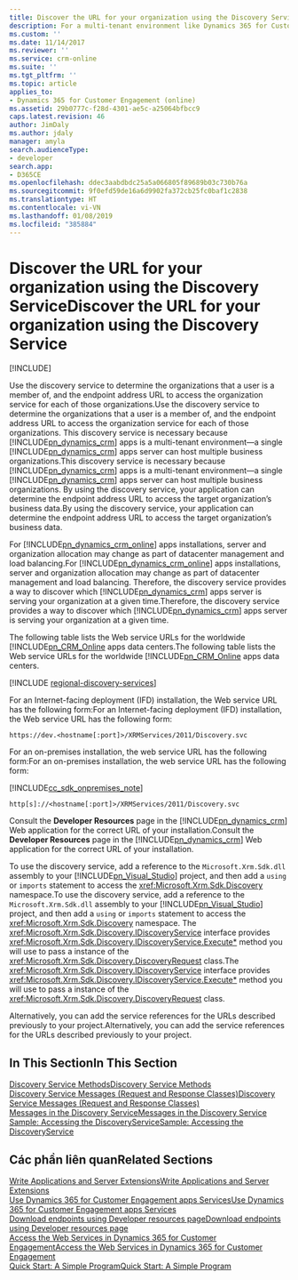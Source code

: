 ```yaml
---
title: Discover the URL for your organization using the Discovery Service (Developer Guide for Dynamics 365 for Customer Engagement)| MicrosoftDocs
description: For a multi-tenant environment like Dynamics 365 for Customer Engagement, you can use Discovery Service to determine the organizations that a user is member of
ms.custom: ''
ms.date: 11/14/2017
ms.reviewer: ''
ms.service: crm-online
ms.suite: ''
ms.tgt_pltfrm: ''
ms.topic: article
applies_to:
- Dynamics 365 for Customer Engagement (online)
ms.assetid: 29b0777c-f28d-4301-ae5c-a25064bfbcc9
caps.latest.revision: 46
author: JimDaly
ms.author: jdaly
manager: amyla
search.audienceType:
- developer
search.app:
- D365CE
ms.openlocfilehash: ddec3aabdbdc25a5a066805f89689b03c730b76a
ms.sourcegitcommit: 9f0efd59de16a6d9902fa372cb25fc0baf1c2838
ms.translationtype: HT
ms.contentlocale: vi-VN
ms.lasthandoff: 01/08/2019
ms.locfileid: "385884"
---
```

# <a name="discover-the-url-for-your-organization-using-the-discovery-service"></a><span data-ttu-id="046d8-103">Discover the URL for your organization using the Discovery Service</span><span class="sxs-lookup"><span data-stu-id="046d8-103">Discover the URL for your organization using the Discovery Service</span></span>

[!INCLUDE[](../../includes/cc_applies_to_update_9_0_0.md)]

<span data-ttu-id="046d8-104">Use the discovery service to determine the organizations that a user is a member of, and the endpoint address URL to access the organization service for each of those organizations.</span><span class="sxs-lookup"><span data-stu-id="046d8-104">Use the discovery service to determine the organizations that a user is a member of, and the endpoint address URL to access the organization service for each of those organizations.</span></span> <span data-ttu-id="046d8-105">This discovery service is necessary because [!INCLUDE[pn_dynamics_crm](../../includes/pn-dynamics-crm.md)] apps is a multi-tenant environment—a single [!INCLUDE[pn_dynamics_crm](../../includes/pn-dynamics-crm.md)] apps server can host multiple business organizations.</span><span class="sxs-lookup"><span data-stu-id="046d8-105">This discovery service is necessary because [!INCLUDE[pn_dynamics_crm](../../includes/pn-dynamics-crm.md)] apps is a multi-tenant environment—a single [!INCLUDE[pn_dynamics_crm](../../includes/pn-dynamics-crm.md)] apps server can host multiple business organizations.</span></span> <span data-ttu-id="046d8-106">By using the discovery service, your application can determine the endpoint address URL to access the target organization’s business data.</span><span class="sxs-lookup"><span data-stu-id="046d8-106">By using the discovery service, your application can determine the endpoint address URL to access the target organization’s business data.</span></span>  
  
 <span data-ttu-id="046d8-107">For [!INCLUDE[pn_dynamics_crm_online](../../includes/pn-dynamics-crm-online.md)] apps installations, server and organization allocation may change as part of datacenter management and load balancing.</span><span class="sxs-lookup"><span data-stu-id="046d8-107">For [!INCLUDE[pn_dynamics_crm_online](../../includes/pn-dynamics-crm-online.md)] apps installations, server and organization allocation may change as part of datacenter management and load balancing.</span></span> <span data-ttu-id="046d8-108">Therefore, the discovery service provides a way to discover which [!INCLUDE[pn_dynamics_crm](../../includes/pn-dynamics-crm.md)] apps server is serving your organization at a given time.</span><span class="sxs-lookup"><span data-stu-id="046d8-108">Therefore, the discovery service provides a way to discover which [!INCLUDE[pn_dynamics_crm](../../includes/pn-dynamics-crm.md)] apps server is serving your organization at a given time.</span></span>  
  
 <span data-ttu-id="046d8-109">The following table lists the Web service URLs for the worldwide [!INCLUDE[pn_CRM_Online](../../includes/pn-crm-online.md) apps data centers.</span><span class="sxs-lookup"><span data-stu-id="046d8-109">The following table lists the Web service URLs for the worldwide [!INCLUDE[pn_CRM_Online](../../includes/pn-crm-online.md) apps data centers.</span></span>  

[!INCLUDE [regional-discovery-services](../../includes/regional-discovery-services.md)]
  
 <span data-ttu-id="046d8-110">For an Internet-facing deployment (IFD) installation, the Web service URL has the following form:</span><span class="sxs-lookup"><span data-stu-id="046d8-110">For an Internet-facing deployment (IFD) installation, the Web service URL has the following form:</span></span>  
  
```  
https://dev.<hostname[:port]>/XRMServices/2011/Discovery.svc  
```  
  
 <span data-ttu-id="046d8-111">For an on-premises installation, the web service URL has the following form:</span><span class="sxs-lookup"><span data-stu-id="046d8-111">For an on-premises installation, the web service URL has the following form:</span></span>  
  
[!INCLUDE[cc_sdk_onpremises_note](../../includes/cc-sdk-onpremises-note.md)]
```  
http[s]://<hostname[:port]>/XRMServices/2011/Discovery.svc  
```  
  
 <span data-ttu-id="046d8-112">Consult the **Developer Resources** page in the [!INCLUDE[pn_dynamics_crm](../../includes/pn-dynamics-crm.md)] Web application for the correct URL of your installation.</span><span class="sxs-lookup"><span data-stu-id="046d8-112">Consult the **Developer Resources** page in the [!INCLUDE[pn_dynamics_crm](../../includes/pn-dynamics-crm.md)] Web application for the correct URL of your installation.</span></span>  
  
 <span data-ttu-id="046d8-113">To use the discovery service, add a reference to the `Microsoft.Xrm.Sdk.dll` assembly to your [!INCLUDE[pn_Visual_Studio](../../includes/pn-visual-studio.md)] project, and then add a `using` or `imports` statement to access the <xref:Microsoft.Xrm.Sdk.Discovery> namespace.</span><span class="sxs-lookup"><span data-stu-id="046d8-113">To use the discovery service, add a reference to the `Microsoft.Xrm.Sdk.dll` assembly to your [!INCLUDE[pn_Visual_Studio](../../includes/pn-visual-studio.md)] project, and then add a `using` or `imports` statement to access the <xref:Microsoft.Xrm.Sdk.Discovery> namespace.</span></span> <span data-ttu-id="046d8-114">The <xref:Microsoft.Xrm.Sdk.Discovery.IDiscoveryService> interface provides <xref:Microsoft.Xrm.Sdk.Discovery.IDiscoveryService.Execute*> method you will use to pass a instance of the <xref:Microsoft.Xrm.Sdk.Discovery.DiscoveryRequest> class.</span><span class="sxs-lookup"><span data-stu-id="046d8-114">The <xref:Microsoft.Xrm.Sdk.Discovery.IDiscoveryService> interface provides <xref:Microsoft.Xrm.Sdk.Discovery.IDiscoveryService.Execute*> method you will use to pass a instance of the <xref:Microsoft.Xrm.Sdk.Discovery.DiscoveryRequest> class.</span></span>
 
<span data-ttu-id="046d8-115">Alternatively, you can add the service references for the URLs described previously to your project.</span><span class="sxs-lookup"><span data-stu-id="046d8-115">Alternatively, you can add the service references for the URLs described previously to your project.</span></span>  
  
## <a name="in-this-section"></a><span data-ttu-id="046d8-116">In This Section</span><span class="sxs-lookup"><span data-stu-id="046d8-116">In This Section</span></span>  
 [<span data-ttu-id="046d8-117">Discovery Service Methods</span><span class="sxs-lookup"><span data-stu-id="046d8-117">Discovery Service Methods</span></span>](discovery-service-methods.md)<br />
 [<span data-ttu-id="046d8-118">Discovery Service Messages (Request and Response Classes)</span><span class="sxs-lookup"><span data-stu-id="046d8-118">Discovery Service Messages (Request and Response Classes)</span></span>](discovery-service-messages-request-response-classes.md)<br />
 [<span data-ttu-id="046d8-119">Messages in the Discovery Service</span><span class="sxs-lookup"><span data-stu-id="046d8-119">Messages in the Discovery Service</span></span>](messages-discovery-service.md)<br />
 [<span data-ttu-id="046d8-120">Sample: Accessing the DiscoveryService</span><span class="sxs-lookup"><span data-stu-id="046d8-120">Sample: Accessing the DiscoveryService</span></span>](sample-access-discovery-service.md)<br />
  
## <a name="related-sections"></a><span data-ttu-id="046d8-121">Các phần liên quan</span><span class="sxs-lookup"><span data-stu-id="046d8-121">Related Sections</span></span>  
 [<span data-ttu-id="046d8-122">Write Applications and Server Extensions</span><span class="sxs-lookup"><span data-stu-id="046d8-122">Write Applications and Server Extensions</span></span>](../extend-dynamics-365-server.md)<br />
 [<span data-ttu-id="046d8-123">Use Dynamics 365 for Customer Engagement apps Services</span><span class="sxs-lookup"><span data-stu-id="046d8-123">Use Dynamics 365 for Customer Engagement apps Services</span></span>](use-services-in-code.md)<br />
 [<span data-ttu-id="046d8-124">Download endpoints using Developer resources page</span><span class="sxs-lookup"><span data-stu-id="046d8-124">Download endpoints using Developer resources page</span></span>](../developer-resources-page.md)<br />
 [<span data-ttu-id="046d8-125">Access the Web Services in Dynamics 365 for Customer Engagement</span><span class="sxs-lookup"><span data-stu-id="046d8-125">Access the Web Services in Dynamics 365 for Customer Engagement</span></span>](../authenticate-users.md)<br />
 [<span data-ttu-id="046d8-126">Quick Start: A Simple Program</span><span class="sxs-lookup"><span data-stu-id="046d8-126">Quick Start: A Simple Program</span></span>](../simple-program-web-services.md)<br />
